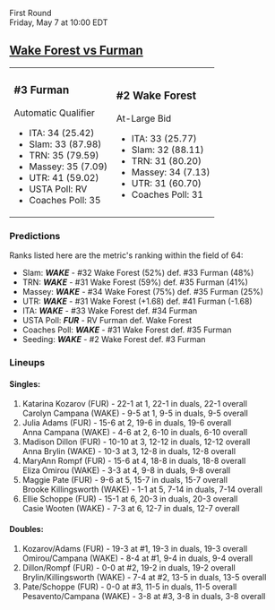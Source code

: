 First Round  
Friday, May 7 at 10:00 EDT
## [Wake Forest vs Furman](https://www.ncaa.com/game/5833664) 

<table><tr><td>  

### #3 Furman  

Automatic Qualifier  
- ITA: 34 (25.42)  
- Slam: 33 (87.98)  
- TRN: 35 (79.59)  
- Massey: 35 (7.09)  
- UTR: 41 (59.02)  
- USTA Poll: RV  
- Coaches Poll: 35  

</td><td>  

### #2 Wake Forest  

At-Large Bid  
- ITA: 33 (25.77)  
- Slam: 32 (88.11)  
- TRN: 31 (80.20)  
- Massey: 34 (7.13)  
- UTR: 31 (60.70)  
- Coaches Poll: 31  

</td></tr></table>  

 ### Predictions  

Ranks listed here are the metric's ranking within the field of 64:  
- Slam: ***WAKE*** - #32 Wake Forest (52%) def. #33 Furman (48%)  
- TRN: ***WAKE*** - #31 Wake Forest (59%) def. #35 Furman (41%)  
- Massey: ***WAKE*** - #34 Wake Forest (75%) def. #35 Furman (25%)  
- UTR: ***WAKE*** - #31 Wake Forest (+1.68) def. #41 Furman (-1.68)  
- ITA: ***WAKE*** - #33 Wake Forest def. #34 Furman  
- USTA Poll: ***FUR*** - RV Furman def. Wake Forest  
- Coaches Poll: ***WAKE*** - #31 Wake Forest def. #35 Furman  
- Seeding: ***WAKE*** - #2 Wake Forest def. #3 Furman  

 ### Lineups  

 #### Singles:  
1. Katarina Kozarov (FUR) - 22-1 at 1, 22-1 in duals, 22-1 overall  
  Carolyn Campana (WAKE) - 9-5 at 1, 9-5 in duals, 9-5 overall
2. Julia Adams (FUR) - 15-6 at 2, 19-6 in duals, 19-6 overall  
  Anna Campana (WAKE) - 4-6 at 2, 6-10 in duals, 6-10 overall
3. Madison Dillon (FUR) - 10-10 at 3, 12-12 in duals, 12-12 overall  
  Anna Brylin (WAKE) - 10-3 at 3, 12-8 in duals, 12-8 overall
4. MaryAnn Rompf (FUR) - 15-6 at 4, 18-8 in duals, 18-8 overall  
  Eliza Omirou (WAKE) - 3-3 at 4, 9-8 in duals, 9-8 overall
5. Maggie Pate (FUR) - 9-6 at 5, 15-7 in duals, 15-7 overall  
  Brooke Killingsworth (WAKE) - 1-1 at 5, 7-14 in duals, 7-14 overall
6. Ellie Schoppe (FUR) - 15-1 at 6, 20-3 in duals, 20-3 overall  
  Casie Wooten (WAKE) - 7-3 at 6, 12-7 in duals, 12-7 overall

 #### Doubles:  
1. Kozarov/Adams (FUR) - 19-3 at #1, 19-3 in duals, 19-3 overall  
  Omirou/Campana (WAKE) - 8-4 at #1, 9-4 in duals, 9-4 overall
2. Dillon/Rompf (FUR) - 0-0 at #2, 19-2 in duals, 19-2 overall  
  Brylin/Killingsworth (WAKE) - 7-4 at #2, 13-5 in duals, 13-5 overall
3. Pate/Schoppe (FUR) - 0-0 at #3, 11-5 in duals, 11-5 overall  
  Pesavento/Campana (WAKE) - 3-8 at #3, 3-8 in duals, 3-8 overall